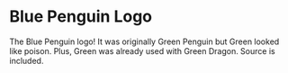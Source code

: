 Blue Penguin Logo
=================

The Blue Penguin logo! It was originally Green Penguin but Green looked like poison. Plus, Green was already used with Green Dragon. Source is included.
